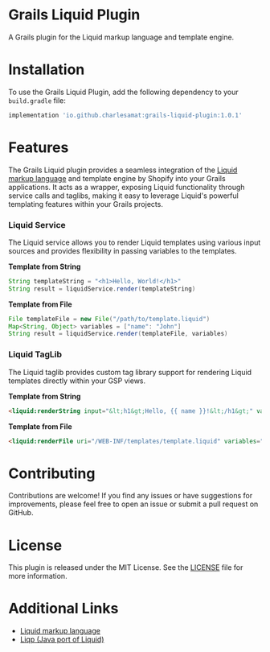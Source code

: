 # Grails Liquid Plugin
A Grails plugin for the Liquid markup language and template engine.

# Installation
To use the Grails Liquid Plugin, add the following dependency to your `build.gradle` file:

```groovy
implementation 'io.github.charlesamat:grails-liquid-plugin:1.0.1'
```

# Features
The Grails Liquid plugin provides a seamless integration of the [Liquid markup language](https://github.com/Shopify/liquid) and template engine by Shopify into your Grails applications. It acts as a wrapper, exposing Liquid functionality through service calls and taglibs, making it easy to leverage Liquid's powerful templating features within your Grails projects.

### Liquid Service
The Liquid service allows you to render Liquid templates using various input sources and provides flexibility in passing variables to the templates.

**Template from String**
```groovy
String templateString = "<h1>Hello, World!</h1>"
String result = liquidService.render(templateString)
```

**Template from File**
```groovy
File templateFile = new File("/path/to/template.liquid")
Map<String, Object> variables = ["name": "John"]
String result = liquidService.render(templateFile, variables)
```

### Liquid TagLib
The Liquid taglib provides custom tag library support for rendering Liquid templates directly within your GSP views.

**Template from String**
```html
<liquid:renderString input="&lt;h1&gt;Hello, {{ name }}!&lt;/h1&gt;" variables="${['name': 'John']}"/>
```

**Template from File**
```html
<liquid:renderFile uri="/WEB-INF/templates/template.liquid" variables="${['name': 'John']}"/>
```

# Contributing
Contributions are welcome! If you find any issues or have suggestions for improvements, please feel free to open an issue or submit a pull request on GitHub.

# License
This plugin is released under the MIT License. See the [LICENSE](LICENSE) file for more information.

# Additional Links
- [Liquid markup language](https://github.com/Shopify/liquid)
- [Liqp (Java port of Liquid)](https://github.com/bkiers/Liqp)
